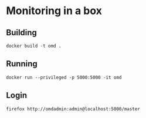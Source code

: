 Monitoring in a box
=======================


Building
--------

    docker build -t omd .

Running
-------

    docker run --privileged -p 5000:5000 -it omd

Login
------

    firefox http://omdadmin:admin@localhost:5000/master



